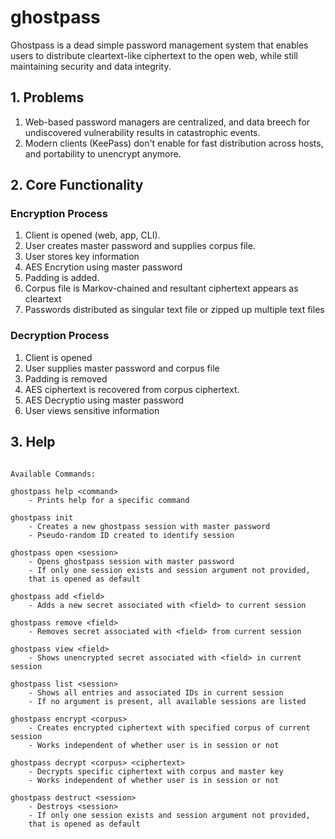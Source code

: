 # ghostpass

Ghostpass is a dead simple password management system that enables users to distribute cleartext-like ciphertext to the open web, while still maintaining security and data integrity.

## 1. Problems

1. Web-based password managers are centralized, and data breech for undiscovered vulnerability results in catastrophic events.
2. Modern clients (KeePass) don't enable for fast distribution across hosts, and portability to unencrypt anymore.

## 2. Core Functionality

### Encryption Process

1. Client is opened (web, app, CLI).
2. User creates master password and supplies corpus file.
3. User stores key information
4. AES Encrytion using master password
5. Padding is added.
6. Corpus file is Markov-chained and resultant ciphertext appears as cleartext
8. Passwords distributed as singular text file or zipped up multiple text files

### Decryption Process

1. Client is opened
2. User supplies master password and corpus file
3. Padding is removed
3. AES ciphertext is recovered from corpus ciphertext.
4. AES Decryptio using master password
5. User views sensitive information

## 3. Help

```

Available Commands:

ghostpass help <command>
    - Prints help for a specific command

ghostpass init
    - Creates a new ghostpass session with master password
    - Pseudo-random ID created to identify session

ghostpass open <session>
    - Opens ghostpass session with master password
    - If only one session exists and session argument not provided,
    that is opened as default

ghostpass add <field>
    - Adds a new secret associated with <field> to current session

ghostpass remove <field>
    - Removes secret associated with <field> from current session

ghostpass view <field>
    - Shows unencrypted secret associated with <field> in current session

ghostpass list <session>
    - Shows all entries and associated IDs in current session
    - If no argument is present, all available sessions are listed

ghostpass encrypt <corpus>
    - Creates encrypted ciphertext with specified corpus of current session
    - Works independent of whether user is in session or not

ghostpass decrypt <corpus> <ciphertext>
    - Decrypts specific ciphertext with corpus and master key
    - Works independent of whether user is in session or not

ghostpass destruct <session>
    - Destroys <session>
    - If only one session exists and session argument not provided,
    that is opened as default

```
